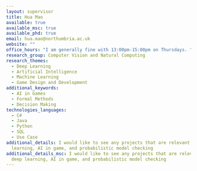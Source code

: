 ```yaml
---
layout: supervisor
title: Hua Mao
available: true
available_msc: true
available_phd: true
email: hua.mao@northumbria.ac.uk
website: ""
office_hours: "I am generally fine with 13:00pm-15:00pm on Thursdays. "
research_group: Computer Vision and Natural Computing
research_themes:
  - Deep Learning
  - Artificial Intelligence
  - Machine Learning
  - Game Design and Development
additional_keywords:
  - AI in Games
  - Formal Methods
  - Decision Making
technologies_languages:
  - C#
  - Java
  - Python
  - SQL
  - Use Case
additional_details: I would like to see any projects that are relevant to deep
  learning, AI in game, and probabilistic model checking
additional_details_msc: I would like to see any projects that are relevant to
  deep learning, AI in game, and probabilistic model checking
---
```

